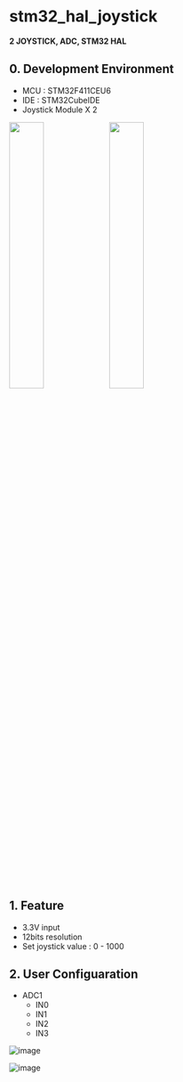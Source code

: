# stm32_hal_joystick

__2 JOYSTICK, ADC, STM32 HAL__

## 0. Development Environment
- MCU : STM32F411CEU6
- IDE : STM32CubeIDE
- Joystick Module X 2

<img src = "https://user-images.githubusercontent.com/48342925/126964589-7e6d261f-6d27-4c56-a5da-64d515626d71.png" width = "35%" height = "35%"> <img src = "https://user-images.githubusercontent.com/48342925/126964589-7e6d261f-6d27-4c56-a5da-64d515626d71.png" width = "35%" height = "35%"> 

## 1. Feature
- 3.3V input
- 12bits resolution
- Set joystick value : 0 - 1000


## 2. User Configuaration

- ADC1
    - IN0
    - IN1
    - IN2
    - IN3

![image](https://user-images.githubusercontent.com/48342925/126963937-4c06aeef-b07e-4026-a49e-0c171c421e9a.png)

![image](https://user-images.githubusercontent.com/48342925/126965200-aa0ac4cc-2c6f-40fd-b3df-012971ca1603.png)